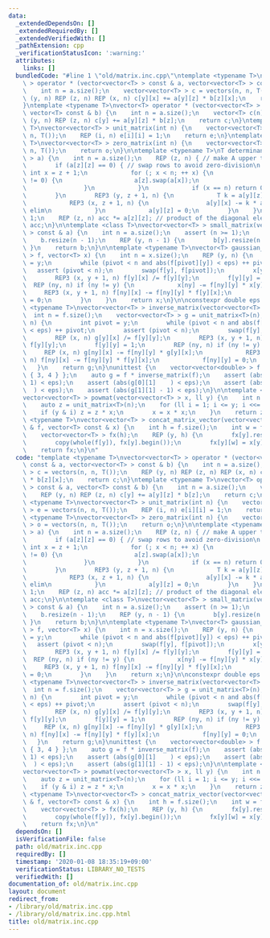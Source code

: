 ```yaml
---
data:
  _extendedDependsOn: []
  _extendedRequiredBy: []
  _extendedVerifiedWith: []
  _pathExtension: cpp
  _verificationStatusIcon: ':warning:'
  attributes:
    links: []
  bundledCode: "#line 1 \"old/matrix.inc.cpp\"\ntemplate <typename T>\nvector<vector<T>\
    \ > operator * (vector<vector<T> > const & a, vector<vector<T> > const & b) {\n\
    \    int n = a.size();\n    vector<vector<T> > c = vectors(n, n, T());\n    REP\
    \ (y, n) REP (z, n) REP (x, n) c[y][x] += a[y][z] * b[z][x];\n    return c;\n\
    }\ntemplate <typename T>\nvector<T> operator * (vector<vector<T> > const & a,\
    \ vector<T> const & b) {\n    int n = a.size();\n    vector<T> c(n);\n    REP\
    \ (y, n) REP (z, n) c[y] += a[y][z] * b[z];\n    return c;\n}\ntemplate <typename\
    \ T>\nvector<vector<T> > unit_matrix(int n) {\n    vector<vector<T> > e = vectors(n,\
    \ n, T());\n    REP (i, n) e[i][i] = 1;\n    return e;\n}\ntemplate <typename\
    \ T>\nvector<vector<T> > zero_matrix(int n) {\n    vector<vector<T> > o = vectors(n,\
    \ n, T());\n    return o;\n}\n\ntemplate <typename T>\nT determinant(vector<vector<T>\
    \ > a) {\n    int n = a.size();\n    REP (z, n) { // make A upper trianglar\n\
    \        if (a[z][z] == 0) { // swap rows to avoid zero-division\n           \
    \ int x = z + 1;\n            for (; x < n; ++ x) {\n                if (a[x][z]\
    \ != 0) {\n                    a[z].swap(a[x]);\n                    break;\n\
    \                }\n            }\n            if (x == n) return 0; // A is singular\n\
    \        }\n        REP3 (y, z + 1, n) {\n            T k = a[y][z] / a[z][z];\n\
    \            REP3 (x, z + 1, n) {\n                a[y][x] -= k * a[z][x]; //\
    \ elim\n            }\n            a[y][z] = 0;\n        }\n    }\n    T acc =\
    \ 1;\n    REP (z, n) acc *= a[z][z]; // product of the diagonal elems\n    return\
    \ acc;\n}\n\ntemplate <class T>\nvector<vector<T> > small_matrix(vector<vector<T>\
    \ > const & a) {\n    int n = a.size();\n    assert (n >= 1);\n    auto b = a;\n\
    \    b.resize(n - 1);\n    REP (y, n - 1) {\n        b[y].resize(n - 1);\n   \
    \ }\n    return b;\n}\n\ntemplate <typename T>\nvector<T> gaussian_elimination(vector<vector<T>\
    \ > f, vector<T> x) {\n    int n = x.size();\n    REP (y, n) {\n        int pivot\
    \ = y;\n        while (pivot < n and abs(f[pivot][y]) < eps) ++ pivot;\n     \
    \   assert (pivot < n);\n        swap(f[y], f[pivot]);\n        x[y] /= f[y][y];\n\
    \        REP3 (x, y + 1, n) f[y][x] /= f[y][y];\n        f[y][y] = 1;\n      \
    \  REP (ny, n) if (ny != y) {\n            x[ny] -= f[ny][y] * x[y];\n       \
    \     REP3 (x, y + 1, n) f[ny][x] -= f[ny][y] * f[y][x];\n            f[ny][y]\
    \ = 0;\n        }\n    }\n    return x;\n}\n\nconstexpr double eps = 1e-8;\ntemplate\
    \ <typename T>\nvector<vector<T> > inverse_matrix(vector<vector<T> > f) {\n  \
    \  int n = f.size();\n    vector<vector<T> > g = unit_matrix<T>(n);\n    REP (y,\
    \ n) {\n        int pivot = y;\n        while (pivot < n and abs(f[pivot][y])\
    \ < eps) ++ pivot;\n        assert (pivot < n);\n        swap(f[y], f[pivot]);\n\
    \        REP (x, n) g[y][x] /= f[y][y];\n        REP3 (x, y + 1, n) f[y][x] /=\
    \ f[y][y];\n        f[y][y] = 1;\n        REP (ny, n) if (ny != y) {\n       \
    \     REP (x, n) g[ny][x] -= f[ny][y] * g[y][x];\n            REP3 (x, y + 1,\
    \ n) f[ny][x] -= f[ny][y] * f[y][x];\n            f[ny][y] = 0;\n        }\n \
    \   }\n    return g;\n}\nunittest {\n    vector<vector<double> > f { { 1, 2 },\
    \ { 3, 4 } };\n    auto g = f * inverse_matrix(f);\n    assert (abs(g[0][0] -\
    \ 1) < eps);\n    assert (abs(g[0][1]    ) < eps);\n    assert (abs(g[1][0]  \
    \  ) < eps);\n    assert (abs(g[1][1] - 1) < eps);\n}\n\ntemplate <typename T>\n\
    vector<vector<T> > powmat(vector<vector<T> > x, ll y) {\n    int n = x.size();\n\
    \    auto z = unit_matrix<T>(n);\n    for (ll i = 1; i <= y; i <<= 1) {\n    \
    \    if (y & i) z = z * x;\n        x = x * x;\n    }\n    return z;\n}\n\ntemplate\
    \ <typename T>\nvector<vector<T> > concat_matrix_vector(vector<vector<T> > const\
    \ & f, vector<T> const & x) {\n    int h = f.size();\n    int w = f.fornt().size();\n\
    \    vector<vector<T> > fx(h);\n    REP (y, h) {\n        fx[y].resize(w + 1);\n\
    \        copy(whole(f[y]), fx[y].begin());\n        fx[y][w] = x[y];\n    }\n\
    \    return fx;\n}\n"
  code: "template <typename T>\nvector<vector<T> > operator * (vector<vector<T> >\
    \ const & a, vector<vector<T> > const & b) {\n    int n = a.size();\n    vector<vector<T>\
    \ > c = vectors(n, n, T());\n    REP (y, n) REP (z, n) REP (x, n) c[y][x] += a[y][z]\
    \ * b[z][x];\n    return c;\n}\ntemplate <typename T>\nvector<T> operator * (vector<vector<T>\
    \ > const & a, vector<T> const & b) {\n    int n = a.size();\n    vector<T> c(n);\n\
    \    REP (y, n) REP (z, n) c[y] += a[y][z] * b[z];\n    return c;\n}\ntemplate\
    \ <typename T>\nvector<vector<T> > unit_matrix(int n) {\n    vector<vector<T>\
    \ > e = vectors(n, n, T());\n    REP (i, n) e[i][i] = 1;\n    return e;\n}\ntemplate\
    \ <typename T>\nvector<vector<T> > zero_matrix(int n) {\n    vector<vector<T>\
    \ > o = vectors(n, n, T());\n    return o;\n}\n\ntemplate <typename T>\nT determinant(vector<vector<T>\
    \ > a) {\n    int n = a.size();\n    REP (z, n) { // make A upper trianglar\n\
    \        if (a[z][z] == 0) { // swap rows to avoid zero-division\n           \
    \ int x = z + 1;\n            for (; x < n; ++ x) {\n                if (a[x][z]\
    \ != 0) {\n                    a[z].swap(a[x]);\n                    break;\n\
    \                }\n            }\n            if (x == n) return 0; // A is singular\n\
    \        }\n        REP3 (y, z + 1, n) {\n            T k = a[y][z] / a[z][z];\n\
    \            REP3 (x, z + 1, n) {\n                a[y][x] -= k * a[z][x]; //\
    \ elim\n            }\n            a[y][z] = 0;\n        }\n    }\n    T acc =\
    \ 1;\n    REP (z, n) acc *= a[z][z]; // product of the diagonal elems\n    return\
    \ acc;\n}\n\ntemplate <class T>\nvector<vector<T> > small_matrix(vector<vector<T>\
    \ > const & a) {\n    int n = a.size();\n    assert (n >= 1);\n    auto b = a;\n\
    \    b.resize(n - 1);\n    REP (y, n - 1) {\n        b[y].resize(n - 1);\n   \
    \ }\n    return b;\n}\n\ntemplate <typename T>\nvector<T> gaussian_elimination(vector<vector<T>\
    \ > f, vector<T> x) {\n    int n = x.size();\n    REP (y, n) {\n        int pivot\
    \ = y;\n        while (pivot < n and abs(f[pivot][y]) < eps) ++ pivot;\n     \
    \   assert (pivot < n);\n        swap(f[y], f[pivot]);\n        x[y] /= f[y][y];\n\
    \        REP3 (x, y + 1, n) f[y][x] /= f[y][y];\n        f[y][y] = 1;\n      \
    \  REP (ny, n) if (ny != y) {\n            x[ny] -= f[ny][y] * x[y];\n       \
    \     REP3 (x, y + 1, n) f[ny][x] -= f[ny][y] * f[y][x];\n            f[ny][y]\
    \ = 0;\n        }\n    }\n    return x;\n}\n\nconstexpr double eps = 1e-8;\ntemplate\
    \ <typename T>\nvector<vector<T> > inverse_matrix(vector<vector<T> > f) {\n  \
    \  int n = f.size();\n    vector<vector<T> > g = unit_matrix<T>(n);\n    REP (y,\
    \ n) {\n        int pivot = y;\n        while (pivot < n and abs(f[pivot][y])\
    \ < eps) ++ pivot;\n        assert (pivot < n);\n        swap(f[y], f[pivot]);\n\
    \        REP (x, n) g[y][x] /= f[y][y];\n        REP3 (x, y + 1, n) f[y][x] /=\
    \ f[y][y];\n        f[y][y] = 1;\n        REP (ny, n) if (ny != y) {\n       \
    \     REP (x, n) g[ny][x] -= f[ny][y] * g[y][x];\n            REP3 (x, y + 1,\
    \ n) f[ny][x] -= f[ny][y] * f[y][x];\n            f[ny][y] = 0;\n        }\n \
    \   }\n    return g;\n}\nunittest {\n    vector<vector<double> > f { { 1, 2 },\
    \ { 3, 4 } };\n    auto g = f * inverse_matrix(f);\n    assert (abs(g[0][0] -\
    \ 1) < eps);\n    assert (abs(g[0][1]    ) < eps);\n    assert (abs(g[1][0]  \
    \  ) < eps);\n    assert (abs(g[1][1] - 1) < eps);\n}\n\ntemplate <typename T>\n\
    vector<vector<T> > powmat(vector<vector<T> > x, ll y) {\n    int n = x.size();\n\
    \    auto z = unit_matrix<T>(n);\n    for (ll i = 1; i <= y; i <<= 1) {\n    \
    \    if (y & i) z = z * x;\n        x = x * x;\n    }\n    return z;\n}\n\ntemplate\
    \ <typename T>\nvector<vector<T> > concat_matrix_vector(vector<vector<T> > const\
    \ & f, vector<T> const & x) {\n    int h = f.size();\n    int w = f.fornt().size();\n\
    \    vector<vector<T> > fx(h);\n    REP (y, h) {\n        fx[y].resize(w + 1);\n\
    \        copy(whole(f[y]), fx[y].begin());\n        fx[y][w] = x[y];\n    }\n\
    \    return fx;\n}\n"
  dependsOn: []
  isVerificationFile: false
  path: old/matrix.inc.cpp
  requiredBy: []
  timestamp: '2020-01-08 18:35:19+09:00'
  verificationStatus: LIBRARY_NO_TESTS
  verifiedWith: []
documentation_of: old/matrix.inc.cpp
layout: document
redirect_from:
- /library/old/matrix.inc.cpp
- /library/old/matrix.inc.cpp.html
title: old/matrix.inc.cpp
---
```

